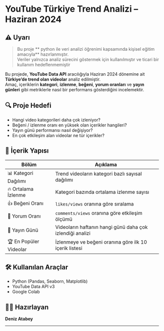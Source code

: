 #  YouTube Türkiye Trend Analizi – Haziran 2024
## ⚠️ Uyarı

> Bu proje ** python ile veri analizi öğrenimi kapsamında kişisel eğitim amacıyla** hazırlanmıştır.  
> Veriler yalnızca analiz sürecini göstermek için kullanılmıştır ve ticari bir kullanım hedeflenmemiştir

Bu projede, **YouTube Data API** aracılığıyla Haziran 2024 dönemine ait **Türkiye’de trend olan videolar** analiz edilmiştir.  
Amaç, içeriklerin **kategori**, **izlenme**, **beğeni**, **yorum oranları** ve **yayın günleri** gibi metriklerle nasıl bir performans gösterdiğini incelemektir.

## 🔍 Proje Hedefi

- Hangi video kategorileri daha çok izleniyor?
- Beğeni / izlenme oranı en yüksek olan içerikler hangileri?
- Yayın günü performansı nasıl değişiyor?
- En çok etkileşim alan videolar ne tür içerikler?

## 📁 İçerik Yapısı

| Bölüm | Açıklama |
|-------|----------|
| 📊 Kategori Dağılımı | Trend videoların kategori bazlı sayısal dağılımı |
| 🔥 Ortalama İzlenme | Kategori bazında ortalama izlenme sayısı |
| 👍 Beğeni Oranı | `likes/views` oranına göre sıralama |
| 💬 Yorum Oranı | `comments/views` oranına göre etkileşim ölçümü |
| 📅 Yayın Günü | Videoların haftanın hangi günü daha çok izlendiği analizi |
| 🏆 En Popüler Videolar | İzlenmeye ve beğeni oranına göre ilk 10 içerik listesi |

## 🛠️ Kullanılan Araçlar

- Python (Pandas, Seaborn, Matplotlib)
- YouTube Data API v3
- Google Colab

## 🧑‍💻 Hazırlayan

**Deniz Atabey**  

---

